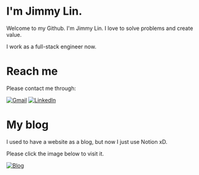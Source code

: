 # I'm Jimmy Lin.

Welcome to my Github. I'm Jimmy Lin. I love to solve problems and create value.

I work as a full-stack engineer now.

# Reach me

Please contact me through:

[![Gmail](https://img.shields.io/badge/Gmail-D14836?style=for-the-badge&logo=gmail&logoColor=white)](mailto:b00502013@gmail.com)
[![LinkedIn](https://img.shields.io/badge/linkedin-%230077B5.svg?style=for-the-badge&logo=linkedin&logoColor=white)](https://www.linkedin.com/in/thejimmylin)

# My blog

I used to have a website as a blog, but now I just use Notion xD.

Please click the image below to visit it.

[![Blog](https://github.com/thejimmylin/jimmylin.org/blob/main/.docs/images/index.png)](https://www.notion.so/thejimmylin/My-Posts-96fba3c66e804480ba75c4bcd9d32195)
